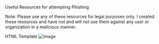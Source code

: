 Useful Resources for attempting Phishing

Note: Please use any of these resources for legal purposes only. I created these resources and have not and will not use them against any user or organization in a malicious manner.


HTML Template
![image](https://github.com/user-attachments/assets/3d0b42aa-9b2a-4598-987d-6a467cd5d9b2)

